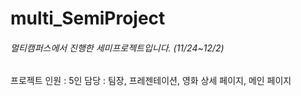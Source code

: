 # multi_SemiProject

<h6>멀티캠퍼스에서 진행한 세미프로젝트입니다. (11/24~12/2)</h6>   
프로젝트 인원 : 5인      
담당 : 팀장, 프레젠테이션, 영화 상세 페이지, 메인 페이지
